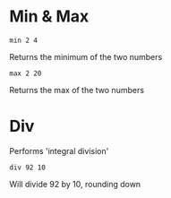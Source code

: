 # Min & Max

    min 2 4

Returns the minimum of the two numbers

    max 2 20

Returns the max of the two numbers

# Div

Performs 'integral division'
    
    div 92 10 

Will divide 92 by 10, rounding down

